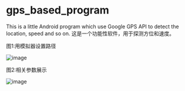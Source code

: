 # gps_based_program
This is a little Android program which use Google GPS API to detect the location, speed and so on.
这是一个功能性软件，用于探测方位和速度。

图1:用模拟器设置路径

![image](https://user-images.githubusercontent.com/31587409/133107356-d25107f8-3936-4519-8f17-3c5185079fc6.png)

图2:相关参数展示

![image](https://user-images.githubusercontent.com/31587409/133107600-3eaf3386-b830-4457-9d36-dbd7949b9209.png)

